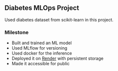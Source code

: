 ## Diabetes MLOps Project

Used diabetes dataset from scikit-learn in this project.

### Milestone
- Built and trained an ML model
- Used MLflow for versioning
- Used docker for the inference
- Deployed it on [Render](https://diabetes-mlops.onrender.com/docs#/default/predict_predict_post) with persistent storage
- Made it accessible for public
